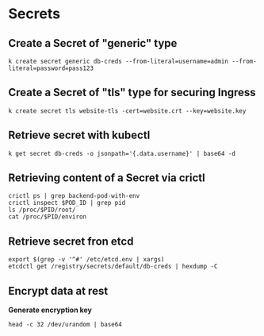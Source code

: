 # Secrets

## Create a Secret of "generic" type
```
k create secret generic db-creds --from-literal=username=admin --from-literal=password=pass123
```

## Create a Secret of "tls" type for securing Ingress
```
k create secret tls website-tls -cert=website.crt --key=website.key
```

## Retrieve secret with kubectl
```
k get secret db-creds -o jsonpath='{.data.username}' | base64 -d
```

## Retrieving content of a Secret via crictl
```
crictl ps | grep backend-pod-with-env
crictl inspect $POD_ID | grep pid
ls /proc/$PID/root/
cat /proc/$PID/environ
```

## Retrieve secret fron etcd
```
export $(grep -v '^#' /etc/etcd.env | xargs)
etcdctl get /registry/secrets/default/db-creds | hexdump -C
```

## Encrypt data at rest
**Generate encryption key**
```
head -c 32 /dev/urandom | base64
```

